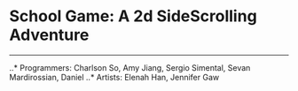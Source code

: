 # School Game: A 2d SideScrolling Adventure
-----
..* Programmers: Charlson So, Amy Jiang, Sergio Simental, Sevan Mardirossian, Daniel
..* Artists: Elenah Han, Jennifer Gaw